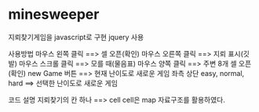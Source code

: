 # minesweeper



지뢰찾기게임을 javascript로 구현
jquery 사용

사용방법
	마우스 왼쪽 클릭 		         ==> 	셀 오픈(확인)
	마우스 오른쪽 클릭 	          ==>	지뢰 표시(깃발)
	마우스 스크롤 클릭		        ==>	모를 때(물음표)
	마우스 양쪽 클릭		           ==>	주변 8개 셀 오픈(확인)
	new Game 버튼		             ==>	현재 난이도로 새로운 게임
	좌측 상단 easy, normal, hard  ==>	선택한 난이도로 새로운 게임



코드 설명
	지뢰찾기의 칸 하나 ==> cell
	cell은 map 자료구조를 활용하였다.
  
